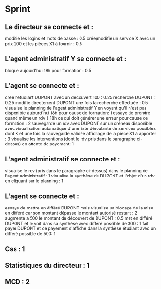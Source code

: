 # Sprint

## Le directeur se connecte et :
modifie les logins et mots de passe : 0.5
crée/modifie un service X avec un prix 200 et les pièces X1 à fournir : 0.5
## L'agent administratif Y se connecte et :
bloque aujourd'hui 18h pour formation : 0.5
## L'agent se connecte et :
crée l'étudiant DUPONT avec un découvert 100 : 0.25
recherche DUPONT : 0.25
modifie directement DUPONT une fois la recherche effectuée : 0.5
visualise le planning de l'agent administratif Y en voyant qu'il n'est pas disponible aujourd'hui 18h
pour cause de formation: 1
essaye de prendre quand même un rdv à 18h ce qui doit générer une erreur pour cause de
formation : 2
sauvegarde un rdv avec DUPONT sur un créneau disponible avec visualisation automatique d'une
liste déroulante de services possibles dont X et une fois la sauvegarde validée affichage de
la pièce X1 à apporter : 3
visualise les interventions (dont le rdv pris dans le paragraphe ci-dessus) en attente de payement: 1
## L'agent administratif se connecte et :
visualise le rdv (pris dans le paragraphe ci-dessus) dans le planning de l'agent administratif : 1
visualise la synthèse de DUPONT et l'objet d'un rdv en cliquant sur le planning : 1
## L'agent se connecte et :
essaye de mettre en différé DUPONT mais visualise un blocage de la mise en différé car son
montant dépasse le montant autorisé restant : 2
augmente a 500 le montant de découvert de DUPONT : 0.5
met en différé DUPONT et le voit dans sa synthèse avec différé possible de 300 : 1
fait payer DUPONT et ce payement s'affiche dans la synthèse étudiant avec un différé possible de
500: 1
## Css : 1
## Statistiques du directeur : 1
## MCD : 2
